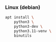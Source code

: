 ### Linux (debian)
```bash
apt install \
    python3 \
    python3-dev \
    python3.11-venv \
    binutils
```
